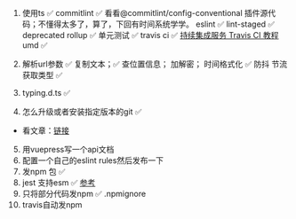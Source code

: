 1. 使用ts ✅ 
  commitlint ✅ 看看@commitlint/config-conventional 插件源代码；不懂得太多了，算了，下回有时间系统学学。
  eslint ✅ 
  lint-staged ✅ deprecated
  rollup ✅ 
  单元测试 ✅
  travis ci ✅ [持续集成服务 Travis CI 教程](https://www.ruanyifeng.com/blog/2017/12/travis_ci_tutorial.html)
  umd ✅
2. 解析url参数 ✅
   复制文本；✅
   查位置信息；
   加解密；
   时间格式化 ✅
   防抖 
   节流 
   获取类型 ✅
   
3. typing.d.ts ✅
4. 怎么升级或者安装指定版本的git ✅
 - 看文章：[链接](https://blog.csdn.net/weixin_44607611/article/details/113655989)
5. 用vuepress写一个api文档
6. 配置一个自己的eslint rules然后发布一下
7. 发npm 包 ✅
8. jest 支持esm ✅ [参考](https://www.cnblogs.com/xueyoucd/p/10495922.html)
9. 只将部分代码发npm ✅ .npmignore
10. travis自动发npm
